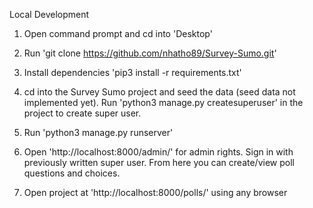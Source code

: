 Local Development

1. Open command prompt and cd into 'Desktop'

2. Run 'git clone https://github.com/nhatho89/Survey-Sumo.git'

3. Install dependencies 'pip3 install -r requirements.txt'

4. cd into the Survey Sumo project and seed the data (seed data not implemented yet).
   Run 'python3 manage.py createsuperuser' in the project to create super user.

5. Run 'python3 manage.py runserver'

6. Open 'http://localhost:8000/admin/' for admin rights. Sign in with previously
   written super user. From here you can create/view poll questions and choices.

7. Open project at 'http://localhost:8000/polls/' using any browser
